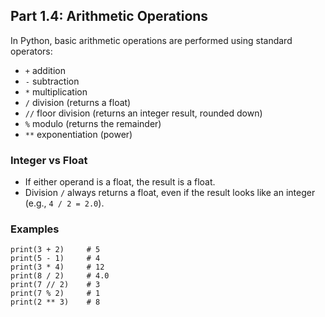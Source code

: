 ## Part 1.4: Arithmetic Operations

In Python, basic arithmetic operations are performed using standard operators:

- `+` addition  
- `-` subtraction  
- `*` multiplication  
- `/` division (returns a float)  
- `//` floor division (returns an integer result, rounded down)  
- `%` modulo (returns the remainder)  
- `**` exponentiation (power)

### Integer vs Float
- If either operand is a float, the result is a float.  
- Division `/` always returns a float, even if the result looks like an integer (e.g., `4 / 2 = 2.0`).  

### Examples
```
print(3 + 2)     # 5
print(5 - 1)     # 4
print(3 * 4)     # 12
print(8 / 2)     # 4.0
print(7 // 2)    # 3
print(7 % 2)     # 1
print(2 ** 3)    # 8
```
